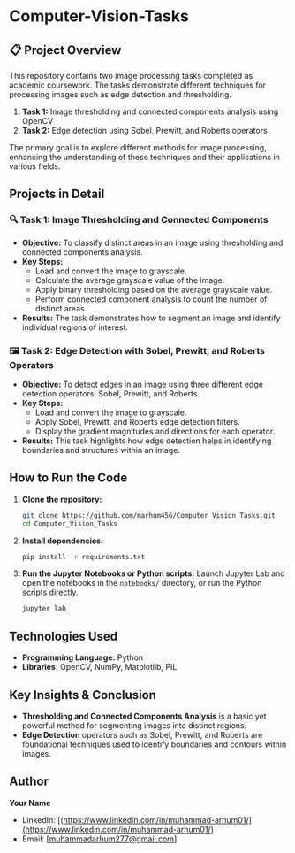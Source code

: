 # Computer-Vision-Tasks

## 📋 Project Overview
This repository contains two image processing tasks completed as academic coursework. The tasks demonstrate different techniques for processing images such as edge detection and thresholding.

1. **Task 1:** Image thresholding and connected components analysis using OpenCV
2. **Task 2:** Edge detection using Sobel, Prewitt, and Roberts operators

The primary goal is to explore different methods for image processing, enhancing the understanding of these techniques and their applications in various fields.

## Projects in Detail

### 🔍 Task 1: Image Thresholding and Connected Components
- **Objective:** To classify distinct areas in an image using thresholding and connected components analysis.
- **Key Steps:**
  - Load and convert the image to grayscale.
  - Calculate the average grayscale value of the image.
  - Apply binary thresholding based on the average grayscale value.
  - Perform connected component analysis to count the number of distinct areas.
- **Results:** The task demonstrates how to segment an image and identify individual regions of interest.

### 🖼️ Task 2: Edge Detection with Sobel, Prewitt, and Roberts Operators
- **Objective:** To detect edges in an image using three different edge detection operators: Sobel, Prewitt, and Roberts.
- **Key Steps:**
  - Load and convert the image to grayscale.
  - Apply Sobel, Prewitt, and Roberts edge detection filters.
  - Display the gradient magnitudes and directions for each operator.
- **Results:** This task highlights how edge detection helps in identifying boundaries and structures within an image.

## How to Run the Code

1. **Clone the repository:**
    ```bash
    git clone https://github.com/marhum456/Computer_Vision_Tasks.git
    cd Computer_Vision_Tasks
    ```

2. **Install dependencies:**
    ```bash
    pip install -r requirements.txt
    ```

3. **Run the Jupyter Notebooks or Python scripts:**
    Launch Jupyter Lab and open the notebooks in the `notebooks/` directory, or run the Python scripts directly.
    ```bash
    jupyter lab
    ```

## Technologies Used
- **Programming Language:** Python
- **Libraries:** OpenCV, NumPy, Matplotlib, PIL

## Key Insights & Conclusion
- **Thresholding and Connected Components Analysis** is a basic yet powerful method for segmenting images into distinct regions.
- **Edge Detection** operators such as Sobel, Prewitt, and Roberts are foundational techniques used to identify boundaries and contours within images.

## Author
**Your Name**
- LinkedIn: [(https://www.linkedin.com/in/muhammad-arhum01/](https://www.linkedin.com/in/muhammad-arhum01/)
- Email: [muhammadarhum277@gmail.com]
